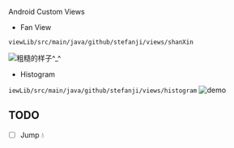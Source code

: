 Android Custom Views

- Fan View

`viewLib/src/main/java/github/stefanji/views/shanXin`

![粗糙的样子^_^](http://upload-images.jianshu.io/upload_images/2833342-0a14fa31332e99a1.png?imageMogr2/auto-orient/strip%7CimageView2/2/w/1240)


- Histogram 

`iewLib/src/main/java/github/stefanji/views/histogram`
![demo](http://upload-images.jianshu.io/upload_images/2833342-a138d119eff68a40.gif?imageMogr2/auto-orient/strip)

## TODO

- [ ]   Jump 💧